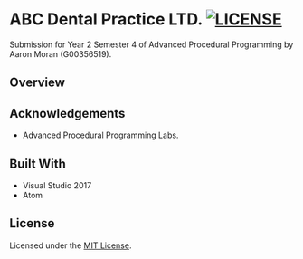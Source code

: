 # ABC Dental Practice LTD. [![LICENSE](https://img.shields.io/badge/license-Anti%20996-blue.svg)](https://github.com/996icu/996.ICU/blob/master/LICENSE)

Submission for Year 2 Semester 4 of Advanced Procedural Programming by Aaron Moran (G00356519).

## Overview

## Acknowledgements
* Advanced Procedural Programming Labs.

## Built With
* Visual Studio 2017
* Atom 

## License
Licensed under the [MIT License](LICENSE).
